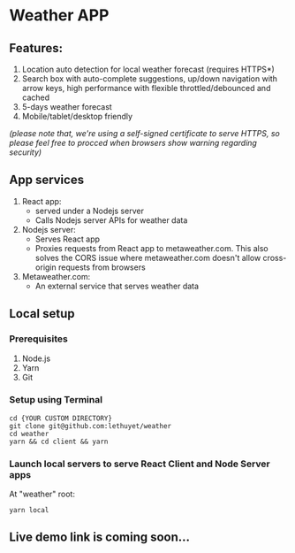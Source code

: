 # Weather APP

## Features:
1. Location auto detection for local weather forecast (requires HTTPS*)
2. Search box with auto-complete suggestions, up/down navigation with arrow keys, high performance with flexible throttled/debounced and cached
3. 5-days weather forecast
4. Mobile/tablet/desktop friendly

*(please note that, we're using a self-signed certificate to serve HTTPS, so please feel free to procced when browsers show warning regarding security)*

## App services
1. React app:
   * served under a Nodejs server
   * Calls Nodejs server APIs for weather data
2. Nodejs server:
   * Serves React app
   * Proxies requests from React app to metaweather.com. This also solves the CORS issue where metaweather.com doesn't allow cross-origin requests from browsers
3. Metaweather.com:
   * An external service that serves weather data

## Local setup
### Prerequisites
1. Node.js
2. Yarn
3. Git

### Setup using Terminal
```
cd {YOUR CUSTOM DIRECTORY}
git clone git@github.com:lethuyet/weather
cd weather
yarn && cd client && yarn
```
### Launch local servers to serve React Client and Node Server apps
At "weather" root:
```
yarn local
```


## Live demo link is coming soon...
